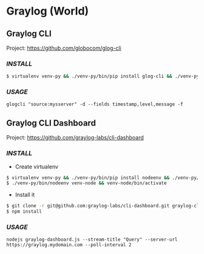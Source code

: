 # Graylog (World)

## Graylog CLI

Project: https://github.com/globocom/glog-cli

### *INSTALL*

```bash
$ virtualenv venv-py && ./venv-py/bin/pip install glog-cli && ./venv-py/bin/activate
```

### *USAGE*

`glogcli "source:mysserver" -d --fields timestamp,level,message -f`

## Graylog CLI Dashboard

Project: https://github.com/graylog-labs/cli-dashboard

### *INSTALL*

* Create virtualenv

```bash
$ virtualenv venv-py && ./venv-py/bin/pip install nodeenv && ./venv-py/bin/activate
$ ./venv-py/bin/nodeenv venv-node && venv-node/bin/activate 
```

* Install it

```bash
$ git clone -r git@github.com:graylog-labs/cli-dashboard.git graylog-cli-dashboard && cd graylog-cli-dashboard
$ npm install
```

### *USAGE*

`nodejs graylog-dashboard.js --stream-title "Query" --server-url https://graylog.mydomain.com --poll-interval 2`
